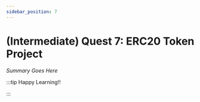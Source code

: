 ```yaml
---
sidebar_position: 7
---
```


# (Intermediate) Quest 7: ERC20 Token Project

_Summary Goes Here_

:::tip Happy Learning!!

<QuestButton text="Go To Quest" link="https://app.stackup.dev/quest_page/intermediate-quest-7-erc20-token-project" />

:::
